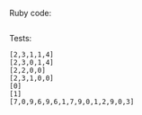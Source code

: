 Ruby code:
```Ruby
```

Tests:
```
[2,3,1,1,4]
[2,3,0,1,4]
[2,2,0,0]
[2,3,1,0,0]
[0]
[1]
[7,0,9,6,9,6,1,7,9,0,1,2,9,0,3]
```
